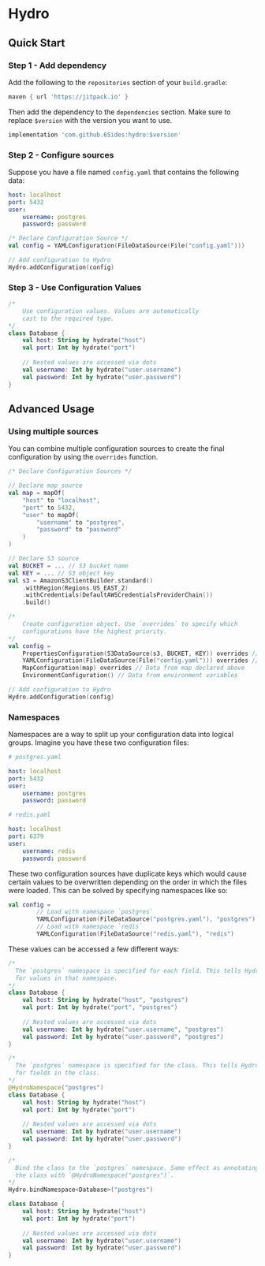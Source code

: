 # Hydro

## Quick Start

### Step 1 - Add dependency

Add the following to the `repositories` section of your `build.gradle`:

```groovy
maven { url 'https://jitpack.io' }
```

Then add the dependency to the `dependencies` section. Make sure to replace `$version` with the version
you want to use.

```groovy
implementation 'com.github.6Sides:hydro:$version'
```

### Step 2 - Configure sources

Suppose you have a file named `config.yaml` that contains the following data:

```yaml
host: localhost
port: 5432
user:
    username: postgres
    password: password
```

```kotlin
/* Declare Configuration Source */
val config = YAMLConfiguration(FileDataSource(File("config.yaml")))

// Add configuration to Hydro
Hydro.addConfiguration(config)
```

### Step 3 - Use Configuration Values

```kotlin
/*
    Use configuration values. Values are automatically 
    cast to the required type.
*/
class Database {
    val host: String by hydrate("host")
    val port: Int by hydrate("port")
    
    // Nested values are accessed via dots
    val username: Int by hydrate("user.username")
    val password: Int by hydrate("user.password")
}
```

## Advanced Usage

### Using multiple sources

You can combine multiple configuration sources to create the final configuration by using the `overrides` function.

```kotlin
/* Declare Configuration Sources */

// Declare map source
val map = mapOf(
    "host" to "localhost",
    "port" to 5432,
    "user" to mapOf(
        "username" to "postgres",
        "password" to "password"
    )
)

// Declare S3 source
val BUCKET = ... // S3 bucket name
val KEY = ... // S3 object key
val s3 = AmazonS3ClientBuilder.standard()
    .withRegion(Regions.US_EAST_2)
    .withCredentials(DefaultAWSCredentialsProviderChain())
    .build()

/* 
    Create configuration object. Use `overrides` to specify which 
    configurations have the highest priority.
*/
val config =
    PropertiesConfiguration(S3DataSource(s3, BUCKET, KEY)) overrides // Data from remote properties file
    YAMLConfiguration(FileDataSource(File("config.yaml"))) overrides // Data from local yaml file
    MapConfiguration(map) overrides // Data from map declared above
    EnvironmentConfiguration() // Data from environment variables

// Add configuration to Hydro
Hydro.addConfiguration(config)
```

### Namespaces

Namespaces are a way to split up your configuration data into logical groups. Imagine you have these two configuration
files:

```yaml
# postgres.yaml

host: localhost
port: 5432
user:
    username: postgres
    password: password
```

```yaml
# redis.yaml

host: localhost
port: 6379
user:
    username: redis
    password: password
``` 

These two configuration sources have duplicate keys which would cause certain values to be overwritten depending
on the order in which the files were loaded. This can be solved by specifying namespaces like so:

```kotlin
val config =
        // Load with namespace `postgres`
        YAMLConfiguration(FileDataSource("postgres.yaml"), "postgres") overrides
        // Load with namespace `redis`
        YAMLConfiguration(FileDataSource("redis.yaml"), "redis")
```

These values can be accessed a few different ways:

```kotlin
/*
  The `postgres` namespace is specified for each field. This tells Hydro to only look
  for values in that namespace.
*/
class Database {
    val host: String by hydrate("host", "postgres")
    val port: Int by hydrate("port", "postgres")
    
    // Nested values are accessed via dots
    val username: Int by hydrate("user.username", "postgres")
    val password: Int by hydrate("user.password", "postgres")
}
```

```kotlin
/*
  The `postgres` namespace is specified for the class. This tells Hydro to always use that namespace
  for fields in the class.
*/
@HydroNamespace("postgres")
class Database {
    val host: String by hydrate("host")
    val port: Int by hydrate("port")
    
    // Nested values are accessed via dots
    val username: Int by hydrate("user.username")
    val password: Int by hydrate("user.password")
}
```

```kotlin
/* 
  Bind the class to the `postgres` namespace. Same effect as annotating 
  the class with `@HydroNamespace("postgres")`.
*/
Hydro.bindNamespace<Database>("postgres")

class Database {
    val host: String by hydrate("host")
    val port: Int by hydrate("port")
    
    // Nested values are accessed via dots
    val username: Int by hydrate("user.username")
    val password: Int by hydrate("user.password")
}
```

